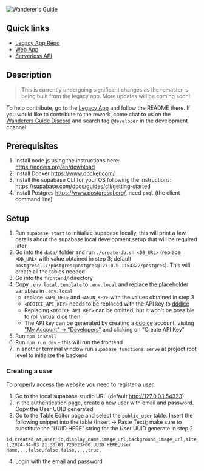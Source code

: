 ![Wanderer's Guide](https://legacy.wanderersguide.app/images/logo.png "Wanderer's Guide logo")

## Quick links

- [Legacy App Repo](https://github.com/wanderers-guide/wanderers-guide-legacy)
- [Web App](./frontend)
- [Serverless API](./supabase)

## Description

> This is currently undergoing significant changes as the remaster is being built from the legacy app. More updates will be coming soon!

To help contribute, go to the [Legacy App](https://github.com/wanderers-guide/wanderers-guide-legacy/tree/main/services/express) and follow the README there. If you would like to contribute to the rework, come chat to us on the [Wanderers Guide Discord](https://discord.gg/kxCpa6G) and search tag `@developer` in the development channel.

## Prerequisites
1. Install node.js using the instructions here: <https://nodejs.org/en/download>
1. Install Docker <https://www.docker.com/>
1. Install the supabase CLI for your OS following the instructions: <https://supabase.com/docs/guides/cli/getting-started>
1. Install Postgres <https://www.postgresql.org/>, need `psql` (the client command line)

## Setup

1. Run `supabase start` to initialize supabase locally, this will print a few details about the supabase local development setup that will be required later
1. Go into the `data/` folder and run `./create-db.sh <DB_URL>` (replace `<DB_URL>` with value obtained in step 3; default `postgresql://postgres:postgres@127.0.0.1:54322/postgres`). This will create all the tables needed
1. Go into the `frontend/` directory
1. Copy `.env.local.template` to `.env.local` and replace the placeholder variables in `.env.local`
    - replace `<API_URL>` and `<ANON_KEY>` with the values obtained in step 3
    - `<DDDICE_API_KEY>` needs to be replaced with the API key to [dddice](https://dddice.com)
    - Replacing `<DDDICE_API_KEY>` can be omitted, but it won't be possible to roll virtual dice then
    - The API key can be generated by creating a [dddice](https://dddice.com) account, visitng ["My Account" -> "Developers"](https://dddice.com/account/developer) and clicking on "Create API Key"
1. Run `npm install`
1. Run `npm run dev` - this will run the frontend
1. In another terminal window run `supabase functions serve` at project root level to initialize the backend

### Creating a user

To properly access the website you need to register a user.

1. Go to the local supabase studio URL (default <http://127.0.0.1:54323>)
2. In the authentication page, create a new user with email and password. Copy the User UUID generated
3. Go to the Table Editor page and select the `public_user` table. Insert the following snippet into the table (Insert -> Paste Text); make sure to substitute the "UUID HERE" string for the User UUID generate in step 2
```csv
id,created_at,user_id,display_name,image_url,background_image_url,site_theme,is_admin,is_mod,deactivated,summary,subscribed_content_sources,patreon,organized_play_id,is_developer,is_community_paragon
1,2024-04-03 21:30:01.720023+00,UUID HERE,User Name,,,,false,false,false,,,,,true,
```
4. Login with the email and password
